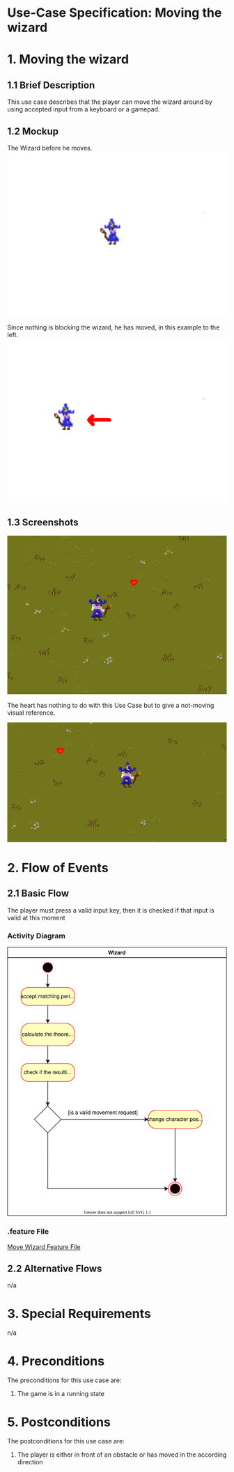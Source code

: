 # Use-Case Specification: Moving the wizard

# 1. Moving the wizard

## 1.1 Brief Description
This use case describes that the player can move the wizard around by using accepted input from a keyboard or a gamepad.

## 1.2 Mockup
The Wizard before he moves.
![Mockup](../mockups/WizardBeforeMove.png)

Since nothing is blocking the wizard, he has moved, in this example to the left.
![Mockup](../mockups/WizardAfterMove.png)
## 1.3 Screenshots

![Show hud](../res/ss/move_wizard_1.PNG)

The heart has nothing to do with this Use Case but to give a not-moving visual reference.

![Show hud](../res/ss/move_wizard_2.PNG)

# 2. Flow of Events

## 2.1 Basic Flow
The player must press a valid input key, then it is checked if that input is valid at this moment

### Activity Diagram
![Activity Diagram](../activity_diagrams/move_wizard.svg)

### .feature File
[Move Wizard Feature File](../features/move_wizard.feature)

## 2.2 Alternative Flows
n/a

# 3. Special Requirements
n/a

# 4. Preconditions
The preconditions for this use case are:
1. The game is in a running state

# 5. Postconditions
The postconditions for this use case are:
1. The player is either in front of an obstacle or has moved in the according direction
